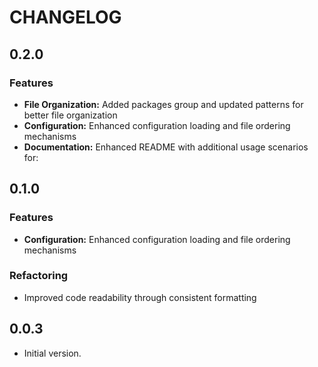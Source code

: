 # CHANGELOG

## 0.2.0

### Features

- **File Organization:** Added packages group and updated patterns for better file organization
- **Configuration:** Enhanced configuration loading and file ordering mechanisms
- **Documentation:** Enhanced README with additional usage scenarios for:

## 0.1.0

### Features

- **Configuration:** Enhanced configuration loading and file ordering mechanisms

### Refactoring

- Improved code readability through consistent formatting

## 0.0.3

- Initial version.
